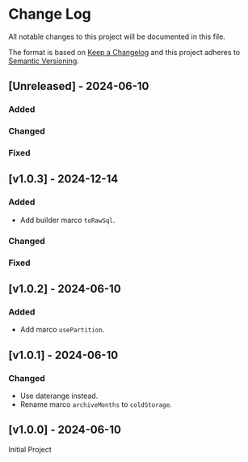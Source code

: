 # Change Log

All notable changes to this project will be documented in this file.

The format is based on [Keep a Changelog](http://keepachangelog.com/)
and this project adheres to [Semantic Versioning](http://semver.org/).

## [Unreleased] - 2024-06-10

### Added

### Changed

### Fixed

## [v1.0.3] - 2024-12-14

### Added

- Add builder marco `toRawSql`.

### Changed

### Fixed

## [v1.0.2] - 2024-06-10

### Added

- Add marco `usePartition`.

## [v1.0.1] - 2024-06-10

### Changed

- Use daterange instead.
- Rename marco `archiveMonths` to `coldStorage`.

## [v1.0.0] - 2024-06-10

Initial Project
